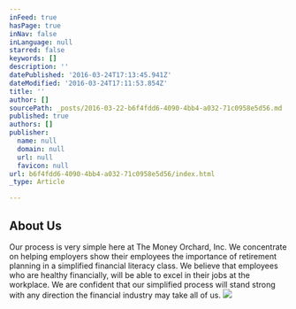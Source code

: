 ```yaml
---
inFeed: true
hasPage: true
inNav: false
inLanguage: null
starred: false
keywords: []
description: ''
datePublished: '2016-03-24T17:13:45.941Z'
dateModified: '2016-03-24T17:11:53.854Z'
title: ''
author: []
sourcePath: _posts/2016-03-22-b6f4fdd6-4090-4bb4-a032-71c0958e5d56.md
published: true
authors: []
publisher:
  name: null
  domain: null
  url: null
  favicon: null
url: b6f4fdd6-4090-4bb4-a032-71c0958e5d56/index.html
_type: Article

---
```

## About Us

Our process is very simple here at The Money Orchard, Inc. We concentrate on helping employers show their employees the importance of retirement planning in a simplified financial literacy class. We believe that employees who are healthy financially, will be able to excel in their jobs at the workplace. We are confident that our simplified process will stand strong with any direction the financial industry may take all of us.
![](https://s3-us-west-2.amazonaws.com/the-grid-img/p/803e824259e965cb48d710a626ebcac442c22e44.jpg)